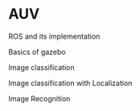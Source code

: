 # AUV

ROS and its implementation

Basics of gazebo

Image classification

Image classification with Localization

Image Recognition

